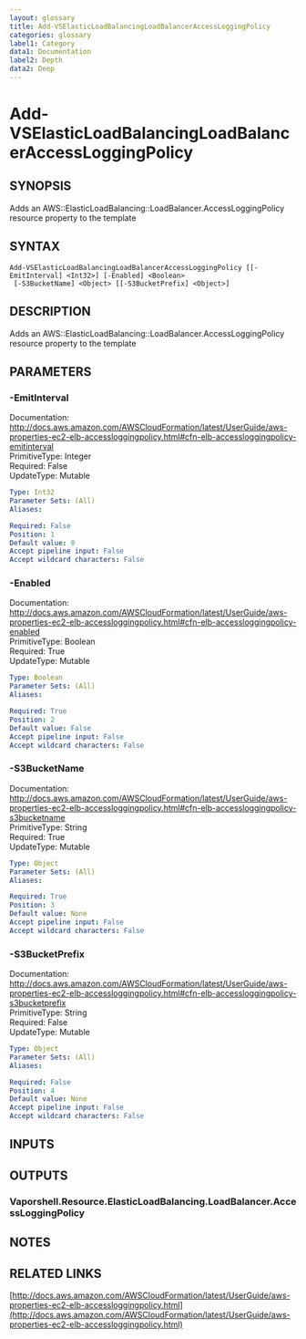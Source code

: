 ```yaml
---
layout: glossary
title: Add-VSElasticLoadBalancingLoadBalancerAccessLoggingPolicy
categories: glossary
label1: Category
data1: Documentation
label2: Depth
data2: Deep
---
```


# Add-VSElasticLoadBalancingLoadBalancerAccessLoggingPolicy

## SYNOPSIS
Adds an AWS::ElasticLoadBalancing::LoadBalancer.AccessLoggingPolicy resource property to the template

## SYNTAX

```
Add-VSElasticLoadBalancingLoadBalancerAccessLoggingPolicy [[-EmitInterval] <Int32>] [-Enabled] <Boolean>
 [-S3BucketName] <Object> [[-S3BucketPrefix] <Object>]
```

## DESCRIPTION
Adds an AWS::ElasticLoadBalancing::LoadBalancer.AccessLoggingPolicy resource property to the template

## PARAMETERS

### -EmitInterval
Documentation: http://docs.aws.amazon.com/AWSCloudFormation/latest/UserGuide/aws-properties-ec2-elb-accessloggingpolicy.html#cfn-elb-accessloggingpolicy-emitinterval    
PrimitiveType: Integer    
Required: False    
UpdateType: Mutable

```yaml
Type: Int32
Parameter Sets: (All)
Aliases: 

Required: False
Position: 1
Default value: 0
Accept pipeline input: False
Accept wildcard characters: False
```

### -Enabled
Documentation: http://docs.aws.amazon.com/AWSCloudFormation/latest/UserGuide/aws-properties-ec2-elb-accessloggingpolicy.html#cfn-elb-accessloggingpolicy-enabled    
PrimitiveType: Boolean    
Required: True    
UpdateType: Mutable

```yaml
Type: Boolean
Parameter Sets: (All)
Aliases: 

Required: True
Position: 2
Default value: False
Accept pipeline input: False
Accept wildcard characters: False
```

### -S3BucketName
Documentation: http://docs.aws.amazon.com/AWSCloudFormation/latest/UserGuide/aws-properties-ec2-elb-accessloggingpolicy.html#cfn-elb-accessloggingpolicy-s3bucketname    
PrimitiveType: String    
Required: True    
UpdateType: Mutable

```yaml
Type: Object
Parameter Sets: (All)
Aliases: 

Required: True
Position: 3
Default value: None
Accept pipeline input: False
Accept wildcard characters: False
```

### -S3BucketPrefix
Documentation: http://docs.aws.amazon.com/AWSCloudFormation/latest/UserGuide/aws-properties-ec2-elb-accessloggingpolicy.html#cfn-elb-accessloggingpolicy-s3bucketprefix    
PrimitiveType: String    
Required: False    
UpdateType: Mutable

```yaml
Type: Object
Parameter Sets: (All)
Aliases: 

Required: False
Position: 4
Default value: None
Accept pipeline input: False
Accept wildcard characters: False
```

## INPUTS

## OUTPUTS

### Vaporshell.Resource.ElasticLoadBalancing.LoadBalancer.AccessLoggingPolicy

## NOTES

## RELATED LINKS

[http://docs.aws.amazon.com/AWSCloudFormation/latest/UserGuide/aws-properties-ec2-elb-accessloggingpolicy.html](http://docs.aws.amazon.com/AWSCloudFormation/latest/UserGuide/aws-properties-ec2-elb-accessloggingpolicy.html)


